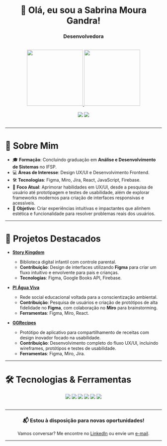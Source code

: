 <div align="center">
  <h1>👋 Olá, eu sou a Sabrina Moura Gandra!</h1>
  <h3>Desenvolvedora</h3>
</div>

<br/>

<div align="center">
  <a href="https://github.com/Brinamg">
    <img height="180em" src="https://github-readme-stats.vercel.app/api?username=Brinamg&show_icons=true&theme=react&include_all_commits=true&count_private=true"/>
    <img height="180em" src="https://github-readme-stats.vercel.app/api/top-langs/?username=Brinamg&layout=compact&langs_count=7&theme=react"/>
  </a>
</div>  

<br/>

<div align="center">
  <a href="https://www.linkedin.com/in/sabrinamouragandra/" target="_blank"><img src="https://img.shields.io/badge/-LinkedIn-%230077B5?style=for-the-badge&logo=linkedin&logoColor=white" target="_blank"></a> 
  <a href = "mailto:smouragandra@gmail.com"><img src="https://img.shields.io/badge/-Gmail-%23333?style=for-the-badge&logo=gmail&logoColor=white" target="_blank"></a>
</div>

<br/>

---

# 🚀 Sobre Mim

- 🎓 **Formação**: Concluindo graduação em **Análise e Desenvolvimento de Sistemas** no IFSP.  
- 💻 **Áreas de Interesse**: Design UX/UI e Desenvolvimento Frontend.  
- 🛠 **Tecnologias**: Figma, Miro, Jira, React, JavaScript, Firebase.  
- 🌱 **Foco Atual**: Aprimorar habilidades em UX/UI, desde a pesquisa de usuário até prototipagem e testes de usabilidade, além de explorar frameworks modernos para criação de interfaces responsivas e acessíveis.  
- 🎯 **Objetivo**: Criar experiências intuitivas e impactantes que alinhem estética e funcionalidade para resolver problemas reais dos usuários.  

---

# 💼 Projetos Destacados

- **[Story Kingdom](https://github.com/Brinamg/StoryKingdom-TCC-IFSP)**  
  - Biblioteca digital infantil com controle parental.  
  - **Contribuição**: Design de interfaces utilizando **Figma** para criar um fluxo intuitivo e envolvente para pais e crianças.  
  - **Tecnologias**: Figma, Google Books API, Firebase.  

- **[PI Água Viva](https://github.com/PIAguaViva)**  
  - Rede social educacional voltada para a conscientização ambiental.  
  - **Contribuição**: Pesquisa de usuários e criação de protótipos de alta fidelidade no **Figma**, com colaboração no **Miro** para brainstorming.  
  - **Ferramentas**: Figma, Miro, React.  

- **[GGRecipes](https://www.figma.com/file/Z9sxWefuQuQKQOKYz4xDKI/GGRecipes?node-id=0%3A1&t=77lw7cIlfMGzvG9o-1)**  
  - Protótipo de aplicativo para compartilhamento de receitas com design inovador focado na usabilidade.  
  - **Contribuição**: Desenvolvimento completo do fluxo UX/UI, incluindo wireframes, protótipos e testes de usabilidade.  
  - **Ferramentas**: Figma, Miro, Jira.  

---

# 🛠 Tecnologias & Ferramentas

<div align="center">
  <img src="https://img.shields.io/badge/-Figma-F24E1E?style=for-the-badge&logo=figma&logoColor=white" />
  <img src="https://img.shields.io/badge/-Miro-050038?style=for-the-badge&logo=miro&logoColor=white" />
  <img src="https://img.shields.io/badge/-Jira-0052CC?style=for-the-badge&logo=jira&logoColor=white" />
  <img src="https://img.shields.io/badge/-React-61DAFB?style=for-the-badge&logo=react&logoColor=black" />
  <img src="https://img.shields.io/badge/-JavaScript-F7DF1E?style=for-the-badge&logo=javascript&logoColor=black" />
  <img src="https://img.shields.io/badge/-Firebase-FFCA28?style=for-the-badge&logo=firebase&logoColor=black" />
</div>

<br/>

---

<div align="center">
  <h3>📬 Estou à disposição para novas oportunidades!</h3>
  <p>Vamos conversar? Me encontre no <a href="https://www.linkedin.com/in/sabrinamouragandra/" target="_blank">LinkedIn</a> ou envie um <a href="mailto:smouragandra@gmail.com">e-mail</a>.</p>
</div>

---
